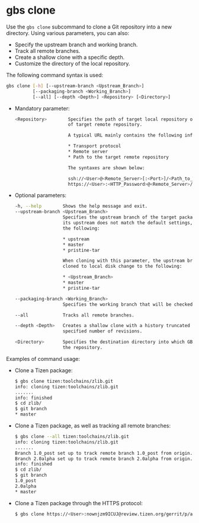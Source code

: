 # gbs clone

Use the `gbs clone` subcommand to clone a Git repository into a new directory. Using various parameters, you can also:

- Specify the upstream branch and working branch.
- Track all remote branches.
- Create a shallow clone with a specific depth.
- Customize the directory of the local repository.

The following command syntax is used:

```bash
gbs clone [-h] [--upstream-branch <Upstream_Branch>]
          [--packaging-branch <Working_Branch>]
          [--all] [--depth <Depth>] <Repository> [<Directory>]
```

- Mandatory parameter:
  ```bash
  <Repository>        Specifies the path of target local repository or the URL
                      of target remote repository.

                      A typical URL mainly contains the following information:

                      * Transport protocol
                      * Remote server
                      * Path to the target remote repository

                      The syntaxes are shown below:

                      ssh://<User>@<Remote_Server>[:<Port>]/<Path_to_Target_Remote_Repository>
                      https://<User>:<HTTP_Password>@<Remote_Server>/gerrit/p/<Path_to_Target_Remote_Repository>
  ```

- Optional parameters:

  ```bash
  -h, --help        Shows the help message and exit.
  --upstream-branch <Upstream_Branch>
                    Specifies the upstream branch of the target package when
                    its upstream does not match the default settings, including
                    the following:

                    * upstream
                    * master
                    * pristine-tar

                    When cloning with this parameter, the upstream branches
                    cloned to local disk change to the following:

                    * <Upstream_Branch>
                    * master
                    * pristine-tar

  --packaging-branch <Working_Branch>
                    Specifies the working branch that will be checked out.

  --all             Tracks all remote branches.

  --depth <Depth>   Creates a shallow clone with a history truncated to the
                    specified number of revisions.

  <Directory>       Specifies the destination directory into which GBS clones
                    the repository.
  ```

Examples of command usage:

- Clone a Tizen package:

  ```bash
  $ gbs clone tizen:toolchains/zlib.git
  info: cloning tizen:toolchains/zlib.git
  .......
  info: finished
  $ cd zlib/
  $ git branch
  * master
  ```

- Clone a Tizen package, as well as tracking all remote branches:

  ```bash
  $ gbs clone --all tizen:toolchains/zlib.git
  info: cloning tizen:toolchains/zlib.git
  .......
  Branch 1.0_post set up to track remote branch 1.0_post from origin.
  Branch 2.0alpha set up to track remote branch 2.0alpha from origin.
  info: finished
  $ cd zlib/
  $ git branch
  1.0_post
  2.0alpha
  * master
  ```

- Clone a Tizen package through the HTTPS protocol:

  ```bash
  $ gbs clone https://<User>:nownjzm9ICUJ@review.tizen.org/gerrit/p/adaptation/systemd-bootmode
  ```
